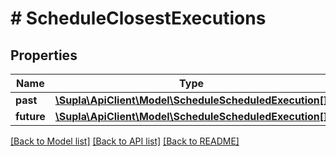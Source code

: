# # ScheduleClosestExecutions

## Properties

Name | Type | Description | Notes
------------ | ------------- | ------------- | -------------
**past** | [**\Supla\ApiClient\Model\ScheduleScheduledExecution[]**](ScheduleScheduledExecution.md) |  | [optional]
**future** | [**\Supla\ApiClient\Model\ScheduleScheduledExecution[]**](ScheduleScheduledExecution.md) |  | [optional]

[[Back to Model list]](../../README.md#models) [[Back to API list]](../../README.md#endpoints) [[Back to README]](../../README.md)

